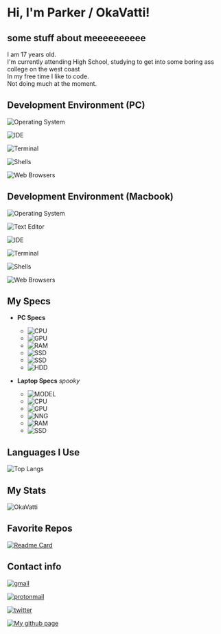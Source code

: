 # Hi, I'm Parker / OkaVatti!

## some stuff about meeeeeeeeee

I am 17 years old.\
I'm currently attending High School, studying to get into some boring ass college on the west coast\
In my free time I like to code. \
Not doing much at the moment.

## Development Environment (PC)

![Operating System](https://img.shields.io/badge/Windows_11-0078d4?style=for-the-badge&logo=windows11&logoColor=white)

![IDE](https://img.shields.io/badge/Visual_Studio_Code-0078D4?style=for-the-badge&logo=visual%20studio%20code&logoColor=white)

![Terminal](https://img.shields.io/badge/Fluent_Terminal-000000?style=for-the-badge&logo=windowsterminal&logoColor=white)

![Shells](https://img.shields.io/badge/Powershell-000000?style=for-the-badge&logo=powershell&logoColor=white)

![Web Browsers](https://img.shields.io/badge/Firefox_Browser-FF7139?style=for-the-badge&logo=Firefox-Browser&logoColor=white)

## Development Environment (Macbook)

![Operating System](https://img.shields.io/badge/macOS_Ventura-000000?style=for-the-badge&logo=apple&logoColor=white)

![Text Editor](https://img.shields.io/badge/VIM-%2311AB00.svg?&style=for-the-badge&logo=vim&logoColor=white)

![IDE](https://img.shields.io/badge/Visual_Studio_Code-0078D4?style=for-the-badge&logo=visual%20studio%20code&logoColor=white)

![Terminal](https://img.shields.io/badge/iTerm2-000000?style=for-the-badge&logo=iterm2&logoColor=white)

![Shells](https://img.shields.io/badge/ZSH-000000?style=for-the-badge&logo=gnubash&logoColor=white)

![Web Browsers](https://img.shields.io/badge/Firefox_Browser-FF7139?style=for-the-badge&logo=Firefox-Browser&logoColor=white)

## My Specs

- <b>PC Specs</b>
	- ![CPU](https://img.shields.io/badge/AMD_Ryzen_5_5600G-ED1C24?style=for-the-badge&logo=amd)
	- ![GPU](https://img.shields.io/badge/AMD_Radeon_RX_5600_XT-ED1C24?style=for-the-badge&logo=amd)
	- ![RAM](https://img.shields.io/badge/32GB_RAM_3200MHz-ED1C24?style=for-the-badge&logo=corsair)
	- ![SSD](https://img.shields.io/badge/500GB_NVME_SSD-ED1C24?style=for-the-badge&logo=westerndigital)
	- ![SSD](https://img.shields.io/badge/1TB_NVME_SSD-ED1C24?style=for-the-badge&logo=westerndigital)
	- ![HDD](https://img.shields.io/badge/320GB_NVME_SSD-ED1C24?style=for-the-badge&logo=westerndigital)

- <b>Laptop Specs</b> <i>spooky</i>
	- ![MODEL](https://img.shields.io/badge/2021_14in_Macbook_Pro-131313?style=for-the-badge&logo=apple)
	- ![CPU](https://img.shields.io/badge/M1_Pro,_8_Core_CPU-131313?style=for-the-badge&logo=apple)
	- ![GPU](https://img.shields.io/badge/M1_Pro,_14_Core_GPU-131313?style=for-the-badge&logo=apple)
	- ![NNG](https://img.shields.io/badge/M1_Pro,_16_Core_Nueral_Engine-131313?style=for-the-badge&logo=apple)
	- ![RAM](https://img.shields.io/badge/M1_Pro,_16GB_Unified-131313?style=for-the-badge&logo=apple)
	- ![SSD](https://img.shields.io/badge/M1_Pro,_512GB_SSD-131313?style=for-the-badge&logo=apple)

## Languages I Use

![Top Langs](https://github-readme-stats.vercel.app/api/top-langs/?username=OkaVatti&exclude_repo=DotFiles&langs_count=80&layout=default&theme=midnight-purple)

<!-- ## Known libraries
[raylib](https://www.raylib.com/)\
[processing (python)](https://processing.org/) 
[reactjs] one day i will conquer you
-->

## My Stats

![OkaVatti](https://github-readme-stats.vercel.app/api?username=OkaVatti&show_icons=true&count_private=true&locale=en&include_all_commits=true&theme=midnight-purple)

## Favorite Repos

[![Readme Card](https://github-readme-stats.vercel.app/api/pin/?username=okavatti&repo=reifetch)](https://github.com/okavatti/reifetch)

<!-- [![Readme Card](https://github-readme-stats.vercel.app/api/pin/?username=okavatti&repo=fuck-cpp)](https://github.com/okavatti/fuck-cpp)-->

## Contact info

[![gmail](https://img.shields.io/static/v1?label=&message=greenwoodsky891@gmail.com&color=white&style=for-the-badge&logo=gmail)](greenwoodsky891@gmail.com)

[![protonmail](https://img.shields.io/static/v1?label=&message=okavatti@protonmail.com&color=white&style=for-the-badge&logo=protonmamil)](okavatti@proton.me)

[![twitter](https://img.shields.io/badge/virumexkwake-131313?style=for-the-badge&logo=twitter)](https://twitter.com/virumexkwake)

[![My github page](https://img.shields.io/static/v1?label=&message=okavatti.github.io&color=gray&style=for-the-badge&logo=github)](https://okavatti.github.io/)
